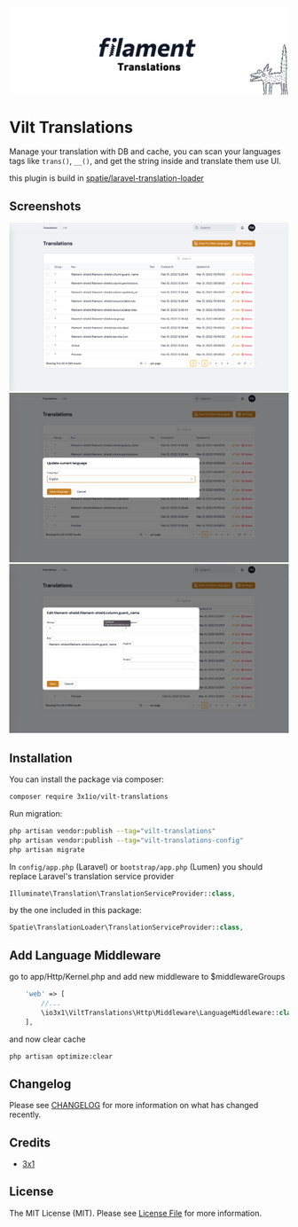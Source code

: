 ![Screenshot of Login](./arts/cover.png)

# Vilt Translations

Manage your translation with DB and cache, you can scan your languages tags like `trans()`, `__()`, and get the string inside and translate them use UI.

this plugin is build in [spatie/laravel-translation-loader](https://github.com/spatie/laravel-translation-loader)


## Screenshots

![Screenshot of list](./arts/list.png)
![Screenshot of settings](./arts/setting.png)
![Screenshot of edit](./arts/edit.png)


## Installation

You can install the package via composer:

```bash
composer require 3x1io/vilt-translations
```

Run migration:

```bash
php artisan vendor:publish --tag="vilt-translations"
php artisan vendor:publish --tag="vilt-translations-config"
php artisan migrate
```

In `config/app.php` (Laravel) or `bootstrap/app.php` (Lumen) you should replace Laravel's translation service provider

```php
Illuminate\Translation\TranslationServiceProvider::class,
```

by the one included in this package:

```php
Spatie\TranslationLoader\TranslationServiceProvider::class,
```

## Add Language Middleware

go to app/Http/Kernel.php and add new middleware to $middlewareGroups

```php
    'web' => [
        //...
        \io3x1\ViltTranslations\Http\Middleware\LanguageMiddleware::class,
    ],
```

and now clear cache

```bash
php artisan optimize:clear
```

## Changelog

Please see [CHANGELOG](CHANGELOG.md) for more information on what has changed recently.

## Credits

-   [3x1](https://github.com/3x1io)

## License

The MIT License (MIT). Please see [License File](LICENSE.md) for more information.
